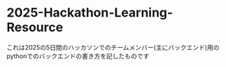# 2025-Hackathon-Learning-Resource
これは2025の5日間のハッカソンでのチームメンバー(主にバックエンド)用のpythonでのバックエンドの書き方を記したものです
